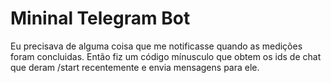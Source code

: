 # Mininal Telegram Bot
Eu precisava de alguma coisa que me notificasse quando as medições foram concluidas. Então fiz um código mínusculo que obtem os ids de chat que deram /start recentemente e envia mensagens para ele.
